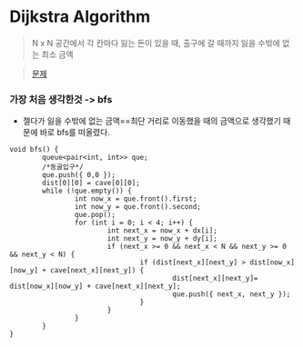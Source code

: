 # Dijkstra Algorithm

> N x N 공간에서 각 칸마다 잃는 돈이 있을 때, 출구에 갈 때까지 잃을 수밖에 없는 최소 금액

> [문제](https://www.acmicpc.net/problem/4485)

### 가장 처음 생각한것 -> bfs
- 젤다가 잃을 수밖에 없는 금액==최단 거리로 이동했을 때의 금액으로 생각했기 때문에 바로 bfs를 떠올렸다.

```
void bfs() {
        queue<pair<int, int>> que;
        /*동굴입구*/
        que.push({ 0,0 });
        dist[0][0] = cave[0][0];
        while (!que.empty()) {
                int now_x = que.front().first;
                int now_y = que.front().second;
                que.pop();
                for (int i = 0; i < 4; i++) {
                        int next_x = now_x + dx[i];
                        int next_y = now_y + dy[i];
                        if (next_x >= 0 && next_x < N && next_y >= 0 && next_y < N) {
                                if (dist[next_x][next_y] > dist[now_x][now_y] + cave[next_x][next_y]) {
                                        dist[next_x][next_y]= dist[now_x][now_y] + cave[next_x][next_y];
                                        que.push({ next_x, next_y });
                                }
                        }
                }
        }
}
```